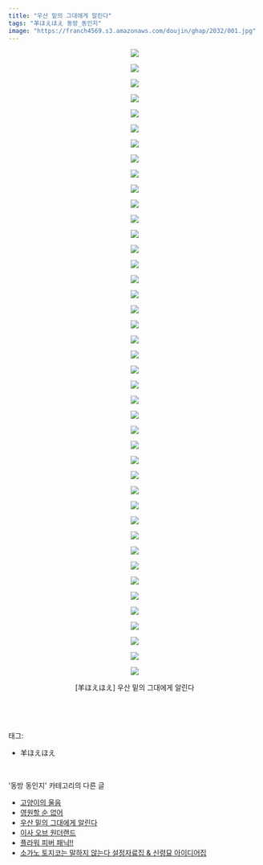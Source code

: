 ```yaml
---
title: "우산 밑의 그대에게 알린다"
tags: "羊ほえほえ 동방_동인지"
image: "https://franch4569.s3.amazonaws.com/doujin/ghap/2032/001.jpg"
---
```

<div class="article">
<p style="text-align: center; clear: none; float: none;"><img src="{{ site.imgserver2 }}/ghap/2032/001.jpg"/></p>
<p style="text-align: center; clear: none; float: none;"><img src="{{ site.imgserver2 }}/ghap/2032/002.jpg"/></p>
<p style="text-align: center; clear: none; float: none;"><img src="{{ site.imgserver2 }}/ghap/2032/003.jpg"/></p>
<p style="text-align: center; clear: none; float: none;"><img src="{{ site.imgserver2 }}/ghap/2032/004.jpg"/></p>
<p style="text-align: center; clear: none; float: none;"><img src="{{ site.imgserver2 }}/ghap/2032/005.jpg"/></p>
<p style="text-align: center; clear: none; float: none;"><img src="{{ site.imgserver2 }}/ghap/2032/006.jpg"/></p>
<p style="text-align: center; clear: none; float: none;"><img src="{{ site.imgserver2 }}/ghap/2032/007.jpg"/></p>
<p style="text-align: center; clear: none; float: none;"><img src="{{ site.imgserver2 }}/ghap/2032/008.jpg"/></p>
<p style="text-align: center; clear: none; float: none;"><img src="{{ site.imgserver2 }}/ghap/2032/009.jpg"/></p>
<p style="text-align: center; clear: none; float: none;"><img src="{{ site.imgserver2 }}/ghap/2032/010.jpg"/></p>
<p style="text-align: center; clear: none; float: none;"><img src="{{ site.imgserver2 }}/ghap/2032/011.jpg"/></p>
<p style="text-align: center; clear: none; float: none;"><img src="{{ site.imgserver2 }}/ghap/2032/012.jpg"/></p>
<p style="text-align: center; clear: none; float: none;"><img src="{{ site.imgserver2 }}/ghap/2032/013.jpg"/></p>
<p style="text-align: center; clear: none; float: none;"><img src="{{ site.imgserver2 }}/ghap/2032/014.jpg"/></p>
<p style="text-align: center; clear: none; float: none;"><img src="{{ site.imgserver2 }}/ghap/2032/015.jpg"/></p>
<p style="text-align: center; clear: none; float: none;"><img src="{{ site.imgserver2 }}/ghap/2032/016.jpg"/></p>
<p style="text-align: center; clear: none; float: none;"><img src="{{ site.imgserver2 }}/ghap/2032/017.jpg"/></p>
<p style="text-align: center; clear: none; float: none;"><img src="{{ site.imgserver2 }}/ghap/2032/018.jpg"/></p>
<p style="text-align: center; clear: none; float: none;"><img src="{{ site.imgserver2 }}/ghap/2032/019.jpg"/></p>
<p style="text-align: center; clear: none; float: none;"><img src="{{ site.imgserver2 }}/ghap/2032/020.jpg"/></p>
<p style="text-align: center; clear: none; float: none;"><img src="{{ site.imgserver2 }}/ghap/2032/021.jpg"/></p>
<p style="text-align: center; clear: none; float: none;"><img src="{{ site.imgserver2 }}/ghap/2032/022.jpg"/></p>
<p style="text-align: center; clear: none; float: none;"><img src="{{ site.imgserver2 }}/ghap/2032/023.jpg"/></p>
<p style="text-align: center; clear: none; float: none;"><img src="{{ site.imgserver2 }}/ghap/2032/024.jpg"/></p>
<p style="text-align: center; clear: none; float: none;"><img src="{{ site.imgserver2 }}/ghap/2032/025.jpg"/></p>
<p style="text-align: center; clear: none; float: none;"><img src="{{ site.imgserver2 }}/ghap/2032/026.jpg"/></p>
<p style="text-align: center; clear: none; float: none;"><img src="{{ site.imgserver2 }}/ghap/2032/027.jpg"/></p>
<p style="text-align: center; clear: none; float: none;"><img src="{{ site.imgserver2 }}/ghap/2032/028.jpg"/></p>
<p style="text-align: center; clear: none; float: none;"><img src="{{ site.imgserver2 }}/ghap/2032/029.jpg"/></p>
<p style="text-align: center; clear: none; float: none;"><img src="{{ site.imgserver2 }}/ghap/2032/030.jpg"/></p>
<p style="text-align: center; clear: none; float: none;"><img src="{{ site.imgserver2 }}/ghap/2032/031.jpg"/></p>
<p style="text-align: center; clear: none; float: none;"><img src="{{ site.imgserver2 }}/ghap/2032/032.jpg"/></p>
<p style="text-align: center; clear: none; float: none;"><img src="{{ site.imgserver2 }}/ghap/2032/033.jpg"/></p>
<p style="text-align: center; clear: none; float: none;"><img src="{{ site.imgserver2 }}/ghap/2032/034.jpg"/></p>
<p style="text-align: center; clear: none; float: none;"><img src="{{ site.imgserver2 }}/ghap/2032/035.jpg"/></p>
<p style="text-align: center; clear: none; float: none;"><img src="{{ site.imgserver2 }}/ghap/2032/036.jpg"/></p>
<p style="text-align: center; clear: none; float: none;"><img src="{{ site.imgserver2 }}/ghap/2032/037.jpg"/></p>
<p style="text-align: center; clear: none; float: none;"><img src="{{ site.imgserver2 }}/ghap/2032/038.jpg"/></p>
<p style="text-align: center; clear: none; float: none;"><img src="{{ site.imgserver2 }}/ghap/2032/039.jpg"/></p>
<p style="text-align: center; clear: none; float: none;"><img src="{{ site.imgserver2 }}/ghap/2032/040.jpg"/></p>
<p style="text-align: center; clear: none; float: none;"><img src="{{ site.imgserver2 }}/ghap/2032/041.jpg"/></p>
<p style="text-align: center; clear: none; float: none;"><img src="{{ site.imgserver2 }}/ghap/2032/042.jpg"/></p>
<p style="text-align: center; clear: none; float: none;">[羊ほえほえ] 우산 밑의 그대에게 알린다</p>
<p><br/></p>
</div><br/>
<div class="tagTrail">
<p>태그: </p>
<ul>
<li>羊ほえほえ</li>
</ul>
</div><br/>
<div class="another">
<p>'동방 동인지' 카테고리의 다른 글</p>
<ul>
<li><a href="/ghap_2034">고양이의 울음</a></li>
<li><a href="/ghap_2033">영원할 순 없어</a></li>
<li><a href="/ghap_2032">우산 밑의 그대에게 알린다</a></li>
<li><a href="/ghap_2031">이사 오브 원더랜드</a></li>
<li><a href="/ghap_2030">플라워 피버 패닉!!</a></li>
<li><a href="/ghap_2028">소가노 토지코는 말하지 않는다 설정자료집 &amp; 신령묘 아이디어집</a></li>
</ul>
</div><br/>
<div class="cb_module cb_fluid">
<div class="cb_wrt cb_profile">
</div><!-- commentList close -->
</div><br/>
